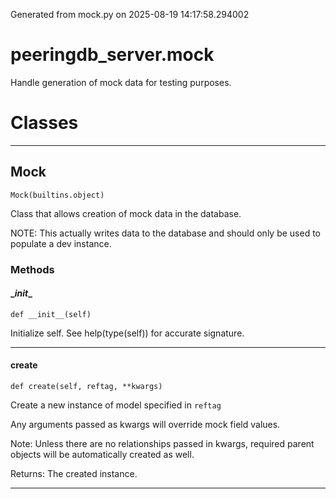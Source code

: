 Generated from mock.py on 2025-08-19 14:17:58.294002

# peeringdb_server.mock

Handle generation of mock data for testing purposes.

# Classes
---

## Mock

```
Mock(builtins.object)
```

Class that allows creation of mock data in the database.

NOTE: This actually writes data to the database and should
only be used to populate a dev instance.


### Methods

#### \__init__
`def __init__(self)`

Initialize self.  See help(type(self)) for accurate signature.

---
#### create
`def create(self, reftag, **kwargs)`

Create a new instance of model specified in `reftag`

Any arguments passed as kwargs will override mock field values.

Note: Unless there are no relationships passed in kwargs, required parent
objects will be automatically created as well.

Returns: The created instance.

---
